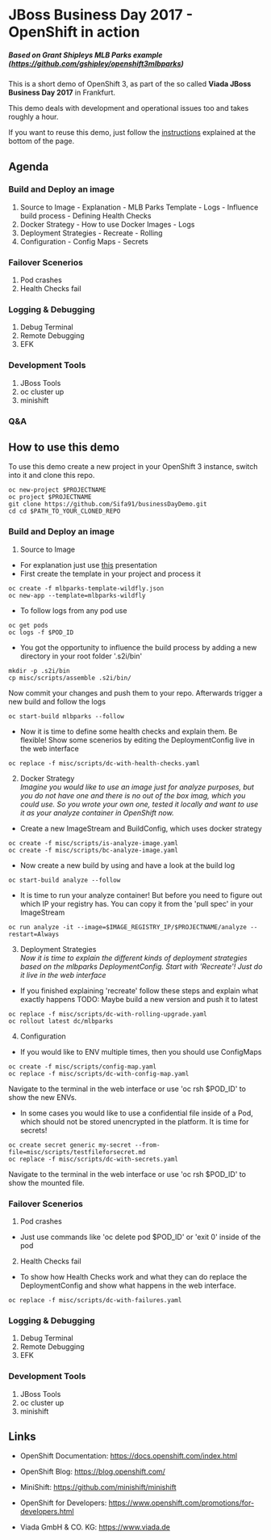 # JBoss Business Day 2017 - OpenShift in action
##### Based on Grant Shipleys MLB Parks example (https://github.com/gshipley/openshift3mlbparks)

This is a short demo of OpenShift 3, as part of the so called <b>Viada JBoss Business Day 2017</b> in Frankfurt.

This demo deals with development and operational issues too and takes roughly a hour.

 If you want to reuse this demo, just follow the [instructions][f1572854] explained at the bottom of the page.    
## Agenda
### Build and Deploy an image
  1. Source to Image
    - Explanation
    - MLB Parks Template
    - Logs
    - Influence build process
    - Defining Health Checks
  2. Docker Strategy
    - How to use Docker Images
    - Logs
  3. Deployment Strategies
    - Recreate
    - Rolling
  4. Configuration
    - Config Maps
    - Secrets

  [f1572854]: https://github.com/Sifa91/businessDayDemo#how-to-use-this-demo "How to"

### Failover Scenerios
  1. Pod crashes
  2. Health Checks fail

### Logging & Debugging
  1. Debug Terminal
  2. Remote Debugging
  3. EFK

### Development Tools
  1. JBoss Tools
  2. oc cluster up
  3. minishift

### Q&A

## How to use this demo
To use this demo create a new project in your OpenShift 3 instance, switch into it and clone this repo.
```
oc new-project $PROJECTNAME
oc project $PROJECTNAME
git clone https://github.com/Sifa91/businessDayDemo.git
cd cd $PATH_TO_YOUR_CLONED_REPO
```
### Build and Deploy an image
1. Source to Image
  - For explanation just use [this][aa426728] presentation
  - First create the template in your project and process it
  ```
  oc create -f mlbparks-template-wildfly.json
  oc new-app --template=mlbparks-wildfly
  ```
  - To follow logs from any pod use
```
oc get pods
oc logs -f $POD_ID
```
  - You got the opportunity to influence the build process by adding a new directory in your root folder '.s2i/bin'
  ```
  mkdir -p .s2i/bin
  cp misc/scripts/assemble .s2i/bin/
  ```
  Now commit your changes and push them to your repo. Afterwards trigger a new build and follow the logs
  ```
  oc start-build mlbparks --follow
  ```
  - Now it is time to define some health checks and explain them. Be flexible! Show some scenerios by editing the DeploymentConfig live in the web interface
  ```
  oc replace -f misc/scripts/dc-with-health-checks.yaml
  ```

2. Docker Strategy<br>
<i>Imagine you would like to use an image just for analyze purposes, but you do not have one and there is no out of the box imag, which you could use. So you wrote your own one, tested it locally and want to use it as your analyze container in OpenShift now.</i>
  - Create a new ImageStream and BuildConfig, which uses docker strategy
  ```
  oc create -f misc/scripts/is-analyze-image.yaml
  oc create -f misc/scripts/bc-analyze-image.yaml
  ```
  - Now create a new build by using and have a look at the build log
  ```
  oc start-build analyze --follow
  ```
  - It is time to run your analyze container! But before you need to figure out which IP your registry has. You can copy it from the 'pull spec' in your ImageStream
  ```
  oc run analyze -it --image=$IMAGE_REGISTRY_IP/$PROJECTNAME/analyze --restart=Always
  ```
3. Deployment Strategies<br>
<i>Now it is time to explain the different kinds of deployment strategies based on the mlbparks DeploymentConfig. Start with 'Recreate'! Just do it live in the web interface</i>
  - If you finished explaining 'recreate' follow these steps and explain what exactly happens TODO: Maybe build a new version and push it to latest
  ```
  oc replace -f misc/scripts/dc-with-rolling-upgrade.yaml
  oc rollout latest dc/mlbparks
  ```
4. Configuration
  - If you would like to ENV multiple times, then you should use ConfigMaps
  ```
  oc create -f misc/scripts/config-map.yaml
  oc replace -f misc/scripts/dc-with-config-map.yaml
  ```
  Navigate to the terminal in the web interface or use 'oc rsh $POD_ID' to show the new ENVs.

  - In some cases you would like to use a confidential file inside of a Pod, which should not be stored unencrypted in the platform. It is time for secrets!
  ```
  oc create secret generic my-secret --from-file=misc/scripts/testfileforsecret.md
  oc replace -f misc/scripts/dc-with-secrets.yaml
  ```
  Navigate to the terminal in the web interface or use 'oc rsh $POD_ID' to show the mounted file.

### Failover Scenerios
1. Pod crashes
  - Just use commands like 'oc delete pod $POD_ID' or 'exit 0' inside of the pod
2. Health Checks fail
  - To show how Health Checks work and what they can do replace the DeploymentConfig and show what happens in the web interface.
  ```
  oc replace -f misc/scripts/dc-with-failures.yaml
  ```

### Logging & Debugging
1. Debug Terminal
2. Remote Debugging
3. EFK

### Development Tools
1. JBoss Tools
2. oc cluster up
3. minishift

## Links

- OpenShift Documentation: https://docs.openshift.com/index.html
- OpenShift Blog: https://blog.openshift.com/
- MiniShift: https://github.com/minishift/minishift
- OpenShift for Developers: https://www.openshift.com/promotions/for-developers.html
- Viada GmbH & CO. KG: https://www.viada.de

  [aa426728]: https://github.com/Sifa91/businessDayDemo/blob/master/misc/source-to-image.pdf "Source to Image"
